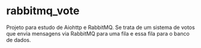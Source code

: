 # rabbitmq_vote
Projeto para estudo de Aiohttp e RabbitMQ. Se trata de um sistema de votos que envia mensagens via RabbitMQ para uma fila e essa fila para o banco de dados.
